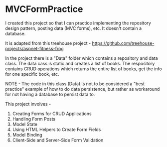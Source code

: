 # MVCFormPractice

I created this project so that I can practice implementing the repository design pattern, posting data (MVC forms), etc. It doesn't contain a database.

It is adapted from this treehouse project - https://github.com/treehouse-projects/aspnet-fitness-frog

In the project there is a "Data" folder which contains a repository and data class. The data cass is static and creates a list of books. The respository contains CRUD operations which returns the entire list of books, get the info for one specific book, etc.

NOTE - The code in this class (Data) is not to be considered a "best practice" example of how to do data persistence, but rather as workaround for not having a database to persist data to.

This project involves - 

1. Creating Forms for CRUD Applications
2. Handling Form Posts
3. Model State
4. Using HTML Helpers to Create Form Fields
5. Model Binding
6. Client-Side and Server-Side Form Validation